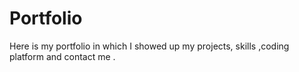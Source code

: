 # Portfolio
Here is my portfolio in which  I showed up my projects, skills ,coding platform and  contact me .

